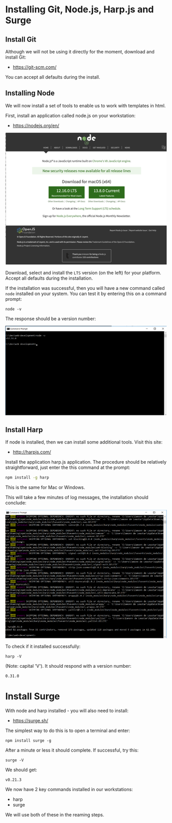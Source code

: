 # Installing Git, Node.js, Harp.js and Surge

## Install Git

Although we will not be using it directly for the moment, download and install Git:

- <https://git-scm.com/>

You can accept all defaults during the install.


## Installing Node

We will now install a set of tools to enable us to work with templates in html.

First, install an application called node.js on your workstation:

- <https://nodejs.org/en/>

![](img/02x.png)

Download, select and install the `LTS` version (on the left) for your platform. Accept all defaults during the installation. 

If the installation was successful, then you will have a new command called `node` installed on your system. You can test it by entering this on a command prompt:

~~~
node -v
~~~

The response should be a version number:

![](img/03x.png)

## Install Harp

If node is installed, then we can install some additional tools. Visit this site:

- <http://harpjs.com/>

Install the application harp.js application. The procedure should be relatively straightforward, just enter the this command at the prompt:

~~~bash
npm install -g harp
~~~

This is the same for Mac or Windows.

This will take a few minutes of log messages, the installation should conclude:

![](img/04x.png)

To check if it installed successfully:

~~~
harp -V
~~~

(Note: capital 'V'). It should respond with a version number:

~~~
0.31.0
~~~

# Install Surge

With node and harp installed - you will also need to install:

 - <https://surge.sh/>

The simplest way to do this is to open a terminal and enter:

~~~
npm install surge -g
~~~

After a minute or less it should complete. If successful, try this:

~~~
surge -V
~~~

We should get:

~~~
v0.21.3
~~~


We now have 2 key commands installed in our workstations:

- harp
- surge

We will use both of these in the reaming steps.
